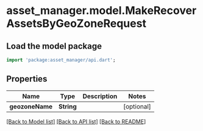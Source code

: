 # asset_manager.model.MakeRecoverAssetsByGeoZoneRequest

## Load the model package
```dart
import 'package:asset_manager/api.dart';
```

## Properties
Name | Type | Description | Notes
------------ | ------------- | ------------- | -------------
**geozoneName** | **String** |  | [optional] 

[[Back to Model list]](../README.md#documentation-for-models) [[Back to API list]](../README.md#documentation-for-api-endpoints) [[Back to README]](../README.md)


